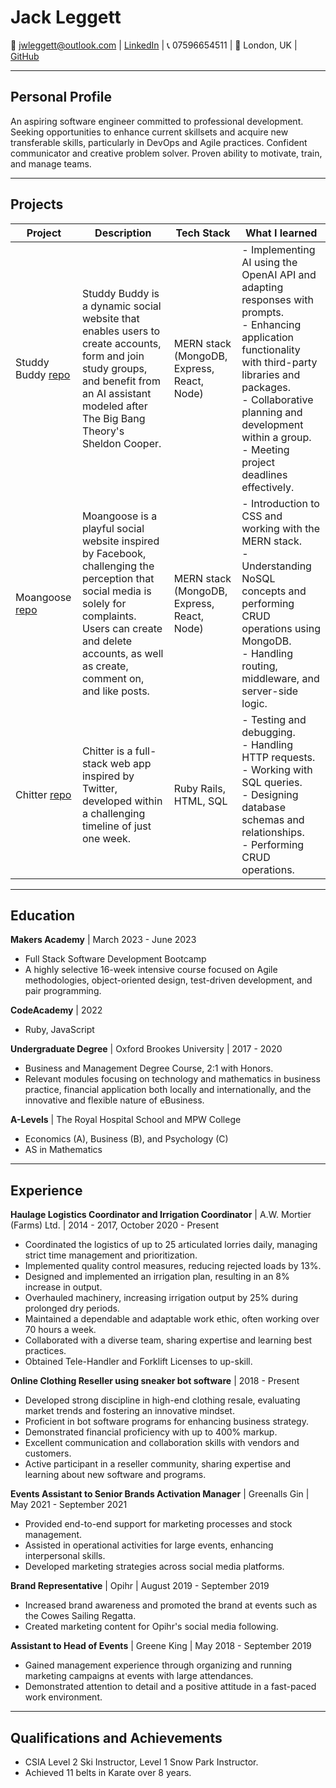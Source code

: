 # Jack Leggett

📧 jwleggett@outlook.com | [LinkedIn](https://www.linkedin.com/in/jack-leggett-3b484413a/) | 📞 07596654511 | 📍 London, UK | [GitHub](https://github.com/j-leggett)

---

## Personal Profile

An aspiring software engineer committed to professional development. Seeking opportunities to enhance current skillsets and acquire new transferable skills, particularly in DevOps and Agile practices. Confident communicator and creative problem solver. Proven ability to motivate, train, and manage teams.

---

## Projects

| Project        | Description                                                                                                                                                                                                           | Tech Stack                               | What I learned                                                                                                                                                                                               |
|----------------|-----------------------------------------------------------------------------------------------------------------------------------------------------------------------------------------------------------------------|------------------------------------------|-------------------------------------------------------------------------------------------------------------------------------------------------------------------------------------------------------------|
| Studdy Buddy [repo](https://github.com/j-leggett/Study-buddy)   | Studdy Buddy is a dynamic social website that enables users to create accounts, form and join study groups, and benefit from an AI assistant modeled after The Big Bang Theory's Sheldon Cooper.                           | MERN stack (MongoDB, Express, React, Node) | - Implementing AI using the OpenAI API and adapting responses with prompts. <br> - Enhancing application functionality with third-party libraries and packages. <br> - Collaborative planning and development within a group. <br> - Meeting project deadlines effectively. |
| Moangoose [repo](https://github.com/j-leggett/Moangoose)     | Moangoose is a playful social website inspired by Facebook, challenging the perception that social media is solely for complaints. Users can create and delete accounts, as well as create, comment on, and like posts. | MERN stack (MongoDB, Express, React, Node) | - Introduction to CSS and working with the MERN stack. <br> - Understanding NoSQL concepts and performing CRUD operations using MongoDB. <br> - Handling routing, middleware, and server-side logic.                    |
| Chitter [repo](https://github.com/j-leggett/chitter-challenge)       | Chitter is a full-stack web app inspired by Twitter, developed within a challenging timeline of just one week.                                                                                                      | Ruby Rails, HTML, SQL                     | - Testing and debugging. <br> - Handling HTTP requests. <br> - Working with SQL queries. <br> - Designing database schemas and relationships. <br> - Performing CRUD operations.                           |

---

## Education

**Makers Academy** | March 2023 - June 2023
- Full Stack Software Development Bootcamp
- A highly selective 16-week intensive course focused on Agile methodologies, object-oriented design, test-driven development, and pair programming.

**CodeAcademy** | 2022
- Ruby, JavaScript

**Undergraduate Degree** | Oxford Brookes University | 2017 - 2020
- Business and Management Degree Course, 2:1 with Honors.
- Relevant modules focusing on technology and mathematics in business practice, financial application both locally and internationally, and the innovative and flexible nature of eBusiness.

**A-Levels** | The Royal Hospital School and MPW College
- Economics (A), Business (B), and Psychology (C)
- AS in Mathematics

---

## Experience

**Haulage Logistics Coordinator and Irrigation Coordinator** | A.W. Mortier (Farms) Ltd. | 2014 - 2017, October 2020 - Present
- Coordinated the logistics of up to 25 articulated lorries daily, managing strict time management and prioritization.
- Implemented quality control measures, reducing rejected loads by 13%.
- Designed and implemented an irrigation plan, resulting in an 8% increase in output.
- Overhauled machinery, increasing irrigation output by 25% during prolonged dry periods.
- Maintained a dependable and adaptable work ethic, often working over 70 hours a week.
- Collaborated with a diverse team, sharing expertise and learning best practices.
- Obtained Tele-Handler and Forklift Licenses to up-skill.

**Online Clothing Reseller using sneaker bot software** | 2018 - Present
- Developed strong discipline in high-end clothing resale, evaluating market trends and fostering an innovative mindset.
- Proficient in bot software programs for enhancing business strategy.
- Demonstrated financial proficiency with up to 400% markup.
- Excellent communication and collaboration skills with vendors and customers.
- Active participant in a reseller community, sharing expertise and learning about new software and programs.

**Events Assistant to Senior Brands Activation Manager** | Greenalls Gin | May 2021 - September 2021
- Provided end-to-end support for marketing processes and stock management.
- Assisted in operational activities for large events, enhancing interpersonal skills.
- Developed marketing strategies across social media platforms.

**Brand Representative** | Opihr | August 2019 - September 2019
- Increased brand awareness and promoted the brand at events such as the Cowes Sailing Regatta.
- Created marketing content for Opihr's social media following.

**Assistant to Head of Events** | Greene King | May 2018 - September 2019
- Gained management experience through organizing and running marketing campaigns at events with large attendances.
- Demonstrated attention to detail and a positive attitude in a fast-paced work environment.

---

## Qualifications and Achievements

- CSIA Level 2 Ski Instructor, Level 1 Snow Park Instructor.
- Achieved 11 belts in Karate over 8 years.
